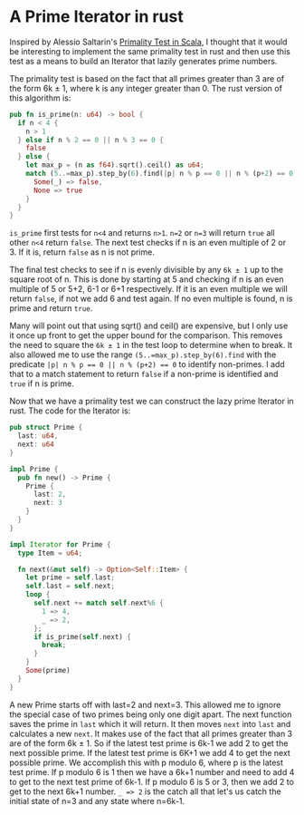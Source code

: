# A Prime Iterator in rust

Inspired by Alessio Saltarin's [Primality Test in Scala](https://dev.to/guildenstern70/a-pure-functional-primality-test-in-scala-3gif), I thought that it would be interesting to implement the same primality test in rust and then use this test as a means to build an Iterator that lazily generates prime numbers.

The primality test is based on the fact that all primes greater than 3 are of the form 6k ± 1, where k is any integer greater than 0. The rust version of this algorithm is:

```rust
pub fn is_prime(n: u64) -> bool {
  if n < 4 {
    n > 1
  } else if n % 2 == 0 || n % 3 == 0 {
    false
  } else {
    let max_p = (n as f64).sqrt().ceil() as u64;
    match (5..=max_p).step_by(6).find(|p| n % p == 0 || n % (p+2) == 0) {
      Some(_) => false,
      None => true
    }
  }
}
```
`is_prime` first tests for `n<4` and returns `n>1`. `n=2` or `n=3` will return `true` all other `n<4` return `false`. The next test checks if n is an even multiple of 2 or 3. If it is, return `false` as n is not prime.

The final test checks to see if n is evenly divisible by any `6k ± 1` up to the square root of n. This is done by starting at 5 and checking if n is an even multiple of 5 or 5+2, 6-1 or 6+1 respectively. If it is an even multiple we will return `false`, if not we add 6 and test again. If no even multiple is found, n is prime and return `true`.

Many will point out that using sqrt() and ceil() are expensive, but I only use it once up front to get the upper bound for the comparison. This removes the need to square the `6k ± 1` in the test loop to determine when to break. It also allowed me to use the range `(5..=max_p).step_by(6).find` with the predicate `|p| n % p == 0 || n % (p+2) == 0` to identify non-primes. I add that to a match statement to return `false` if a non-prime is identified and `true` if n is prime.

Now that we have a primality test we can construct the lazy prime Iterator in rust. The code for the Iterator is:
```rust
pub struct Prime {
  last: u64,
  next: u64
}

impl Prime {
  pub fn new() -> Prime {
    Prime {
      last: 2,
      next: 3
    }
  }
}

impl Iterator for Prime {
  type Item = u64;

  fn next(&mut self) -> Option<Self::Item> {
    let prime = self.last;
    self.last = self.next;
    loop {
      self.next += match self.next%6 {
        1 => 4,
        _ => 2,
      };
      if is_prime(self.next) {
        break;
      }
    }
    Some(prime)
  }
}
```
A new Prime starts off with last=2 and next=3. This allowed me to ignore the special case of two primes being only one digit apart. The next function saves the prime in `last` which it will return. It then moves `next` into `last` and calculates a new `next`. It makes use of the fact that all primes greater than 3 are of the form 6k ± 1. So if the latest test prime is 6k-1 we add 2 to get the next possible prime. If the latest test prime is 6K+1 we add 4 to get the next possible prime. We accomplish this with p modulo 6, where p is the latest test prime. If p modulo 6 is 1 then we have a 6k+1 number and need to add 4 to get to the next test prime of 6k-1. If p modulo 6 is 5 or 3, then we add 2 to get to the next 6k+1 number. `_ => 2` is the catch all that let's us catch the initial state of n=3 and any state where n=6k-1.
